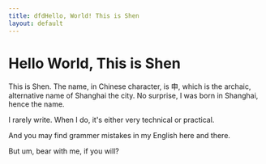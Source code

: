 ```yaml
---
title: dfdHello, World! This is Shen
layout: default
---
```


# Hello World, This is Shen

This is Shen. The name, in Chinese character, is 申, which is the archaic, alternative name of Shanghai the city. No surprise, I was born in Shanghai, hence the name. 

I rarely write. When I do, it's either very technical or practical.

And you may find grammer mistakes in my English here and there.

But um, bear with me, if you will?


